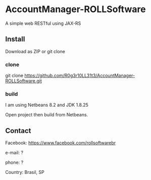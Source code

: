 # AccountManager-ROLLSoftware
A simple web RESTful using JAX-RS

## Install
Download as ZIP or git clone

### clone
git clone https://github.com/R0g3r10LL31t3/AccountManager-ROLLSoftware.git

### build
I am using Netbeans 8.2 and JDK 1.8.25

Open project then build from Netbeans.

## Contact
Facebook: https://www.facebook.com/rollsoftwarebr

e-mail: ?

phone: ?

Country: Brasil, SP
